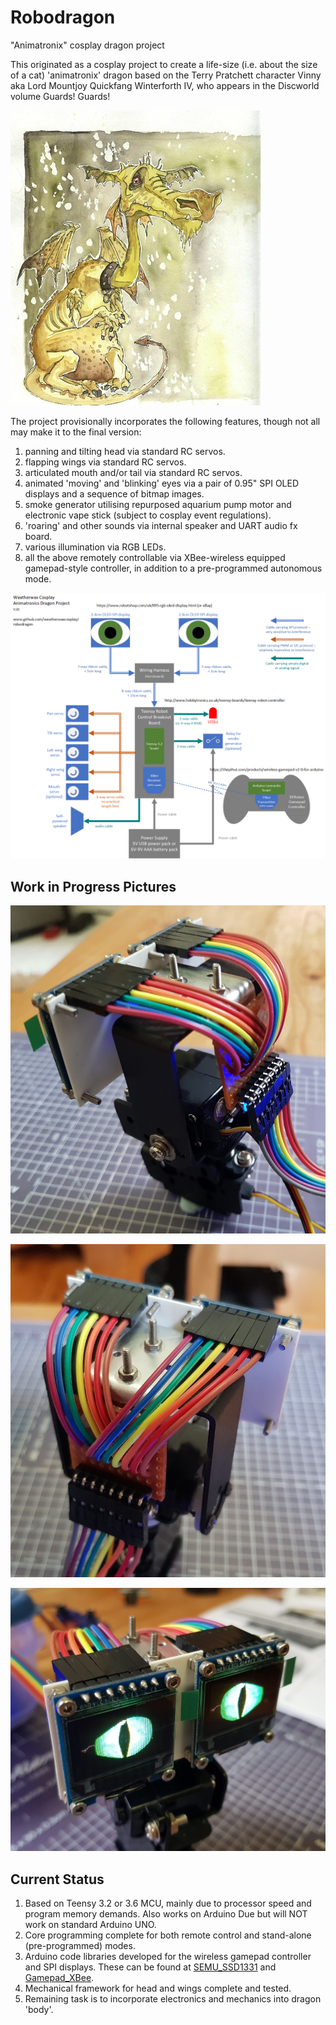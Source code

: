 # Robodragon
"Animatronix" cosplay dragon project

This originated as a cosplay project to create a life-size (i.e. about the size of a cat) 'animatronix' dragon based on the Terry Pratchett character 
Vinny aka Lord Mountjoy Quickfang Winterforth IV, who appears in the Discworld volume Guards! Guards!

![discworld dragon](/discworlddragon.png)

The project provisionally incorporates the following features, though not all may make it to the final version:

1. panning and tilting head via standard RC servos.
2. flapping wings via standard RC servos.
3. articulated mouth and/or tail via standard RC servos.
3. animated 'moving' and 'blinking' eyes via a pair of 0.95" SPI OLED displays and a sequence of bitmap images.
4. smoke generator utilising repurposed aquarium pump motor and electronic vape stick (subject to cosplay event regulations).
5. 'roaring' and other sounds via internal speaker and UART audio fx board.
6. various illumination via RGB LEDs.
7. all the above remotely controllable via XBee-wireless equipped gamepad-style controller, in addition to a pre-programmed autonomous mode.

![provisional wiring diagram](/wiringdiagram.png)

## Work in Progress Pictures

![robodragon head wiring matrix 1](/dragonheadwiringmatrix1.jpg)

![robodragon head wiring matrix 2](/dragonheadwiringmatrix2.jpg)

![robodragon head wiring matrix 3](/dragonheadwiringmatrix3.jpg)

## Current Status

1. Based on Teensy 3.2 or 3.6 MCU, mainly due to processor speed and program memory demands. Also works on Arduino Due but will NOT work on standard Arduino UNO.
2. Core programming complete for both remote control and stand-alone (pre-programmed) modes.
3. Arduino code libraries developed for the wireless gamepad controller and SPI displays. These can be found at
[SEMU_SSD1331](https://github.com/semuconsulting/SEMU_SSD1331.git) and [Gamepad_XBee](https://github.com/semuconsulting/Gamepad_XBee.git).
4. Mechanical framework for head and wings complete and tested.
5. Remaining task is to incorporate electronics and mechanics into dragon 'body'.
